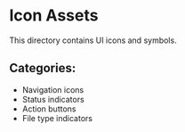 # Icon Assets

This directory contains UI icons and symbols.

## Categories:
- Navigation icons
- Status indicators
- Action buttons
- File type indicators
